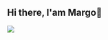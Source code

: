 ## Hi there, I'am Margo👋


![](http://github-profile-summary-cards.vercel.app/api/cards/profile-details?username=Margoliok&theme=ayu_mirage)

<!--
**Margoliok/Margoliok** is a ✨ _special_ ✨ repository because its `README.md` (this file) appears on your GitHub profile.

Here are some ideas to get you started:

- 🔭 I’m currently working on ...
- 🌱 I’m currently learning ...
- 👯 I’m looking to collaborate on ...
- 🤔 I’m looking for help with ...
- 💬 Ask me about ...
- 📫 How to reach me: ...
- 😄 Pronouns: ...
- ⚡ Fun fact: ...
-->
